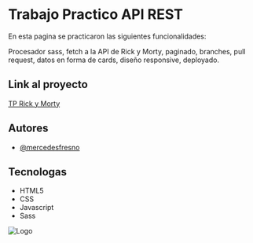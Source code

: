 
# Trabajo Practico API REST

En esta pagina se practicaron las siguientes funcionalidades:

Procesador sass, fetch a la API de Rick y Morty, paginado, branches, pull request, datos en forma de cards, diseño responsive, deployado. 


## Link al proyecto

[TP Rick y Morty ](https://mecha-default.github.io/)


## Autores

- [@mercedesfresno](https://github.com/mecha-default)


## Tecnologas

- HTML5
- CSS
- Javascript
- Sass


![Logo](https://indiehoy.com/wp-content/uploads/2020/07/rick-morty.jpg)
